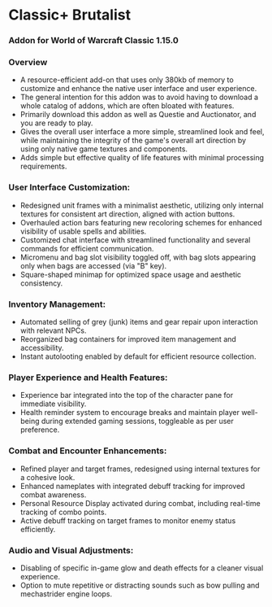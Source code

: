 # Classic+ Brutalist

### Addon for World of Warcraft Classic 1.15.0

### Overview
- A resource-efficient add-on that uses only 380kb of memory to customize and enhance the native user interface and user experience.
- The general intention for this addon was to avoid having to download a whole catalog of addons, which are often bloated with features.
- Primarily download this addon as well as Questie and Auctionator, and you are ready to play.
- Gives the overall user interface a more simple, streamlined look and feel, while maintaining the integrity of the game's overall art direction by using only native game textures and components.
- Adds simple but effective quality of life features with minimal processing requirements.

### User Interface Customization:
- Redesigned unit frames with a minimalist aesthetic, utilizing only internal textures for consistent art direction, aligned with action buttons.
- Overhauled action bars featuring new recoloring schemes for enhanced visibility of usable spells and abilities.
- Customized chat interface with streamlined functionality and several commands for efficient communication.
- Micromenu and bag slot visibility toggled off, with bag slots appearing only when bags are accessed (via "B" key).
- Square-shaped minimap for optimized space usage and aesthetic consistency.

### Inventory Management:
- Automated selling of grey (junk) items and gear repair upon interaction with relevant NPCs.
- Reorganized bag containers for improved item management and accessibility.
- Instant autolooting enabled by default for efficient resource collection.

### Player Experience and Health Features:
- Experience bar integrated into the top of the character pane for immediate visibility.
- Health reminder system to encourage breaks and maintain player well-being during extended gaming sessions, toggleable as per user preference.

### Combat and Encounter Enhancements:
- Refined player and target frames, redesigned using internal textures for a cohesive look.
- Enhanced nameplates with integrated debuff tracking for improved combat awareness.
- Personal Resource Display activated during combat, including real-time tracking of combo points.
- Active debuff tracking on target frames to monitor enemy status efficiently.

### Audio and Visual Adjustments:
- Disabling of specific in-game glow and death effects for a cleaner visual experience.
- Option to mute repetitive or distracting sounds such as bow pulling and mechastrider engine loops.